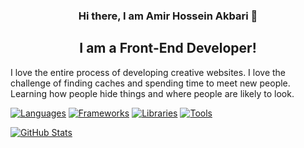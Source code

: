 <h3 align="center">
Hi there, I am <a>Amir Hossein Akbari</a> 👋
</h3>

<h2 align="center">
I am a Front-End Developer!
</h2> 

I love the entire process of developing creative websites. I love the challenge of finding caches and spending time to meet new people. Learning how people hide things and where people are likely to look.

[![Languages](https://github-widgetbox.vercel.app/api/skills?languages=html,css&includeNames=true&theme=nautilus)](https://github.com/amirhosseinakbarii2001)
[![Frameworks](https://github-widgetbox.vercel.app/api/skills?frameworks=bootstrap&includeNames=true&theme=nautilus)](https://github.com/amirhosseinakbarii2001)
[![Libraries](https://github-widgetbox.vercel.app/api/skills?libraries=jquery&includeNames=true&theme=nautilus)](https://github.com/amirhosseinakbarii2001)
[![Tools](https://github-widgetbox.vercel.app/api/skills?tools=git,apache&includeNames=true&theme=nautilus)](https://github.com/amiralimanzar)

[![GitHub Stats](https://github-widgetbox.vercel.app/api/profile?username=amirhosseinakbarii2001&data=followers,repositories,stars,commits&theme=nautilus)](https://github.com/amirhosseinakbarii2001)
